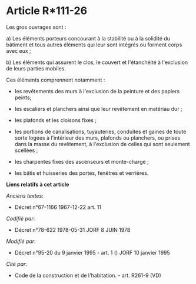 # Article R*111-26

Les gros ouvrages sont : 

a) Les éléments porteurs concourant à la stabilité ou à la solidité du bâtiment et tous autres éléments qui leur sont
intégrés ou forment corps avec eux ; 

b) Les éléments qui assurent le clos, le couvert et l'étanchéité à l'exclusion de leurs parties mobiles. 

Ces éléments comprennent notamment : 

- les revêtements des murs à l'exclusion de la peinture et des papiers peints; 

- les escaliers et planchers ainsi que leur revêtement en matériau dur ; 

- les plafonds et les cloisons fixes ; 

- les portions de canalisations, tuyauteries, conduites et gaines de toute sorte logées à l'intérieur des murs, plafonds ou
planchers, ou prises dans la masse du revêtement, à l'exclusion de celles qui sont seulement scellées ; 

- les charpentes fixes des ascenseurs et monte-charge ; 

- les bâtis et huisseries des portes, fenêtres et verrières.

**Liens relatifs à cet article**

_Anciens textes_:

  - Décret n°67-1166 1967-12-22 art. 11

_Codifié par_:

  - Décret n°78-622 1978-05-31 JORF 8 JUIN 1978

_Modifié par_:

  - Décret n°95-20 du 9 janvier 1995 - art. 1 () JORF 10 janvier 1995

_Cité par_:

  - Code de la construction et de l'habitation. - art. R261-9 (VD)
